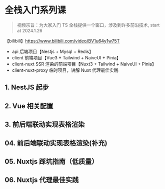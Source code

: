# 全栈入门系列课

> 视频宗旨：为大家入门 TS 全栈提供一个窗口，涉及到许多前沿技术, start at 2024.1.26

【bilibili】https://www.bilibili.com/video/BV1u64y1w75T

- api 后端项目【Nestjs + Mysql + Redis】
- client 前端项目【Vue3 + Tailwind + NaiveUI + Pinia】
- client-nuxt SSR 渲染的前端项目【Nuxt3 + Tailwind + NaiveUI + Pinia】
- client-nuxt-proxy 临时项目，讲解 Nuxt 代理最佳实践

## 1. NestJS 起步

## 2. Vue 相关配置

## 3. 前后端联动实现表格渲染

## 04. 前后端联动实现表格渲染(补充)

## 05. Nuxtjs 踩坑指南（低质量）

## 06. Nuxtjs 代理最佳实践
